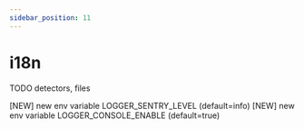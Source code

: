 ```yaml
---
sidebar_position: 11
---
```


# i18n

TODO detectors, files

[NEW] new env variable LOGGER_SENTRY_LEVEL (default=info)
[NEW] new env variable LOGGER_CONSOLE_ENABLE (default=true)